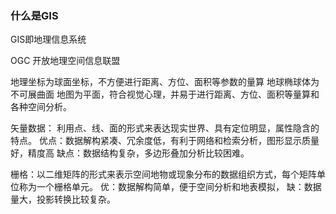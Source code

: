 ### 什么是GIS

GIS即地理信息系统

OGC 开放地理空间信息联盟


地理坐标为球面坐标，不方便进行距离、方位、面积等参数的量算
地球椭球体为不可展曲面
地图为平面，符合视觉心理，并易于进行距离、方位、面积等量算和各种空间分析。

矢量数据：
利用点、线、面的形式来表达现实世界、具有定位明显，属性隐含的特点。
优点：数据解构紧凑、冗余度低，有利于网络和检索分析，图形显示质量好，精度高
缺点：数据结构复杂，多边形叠加分析比较困难。

栅格：以二维矩阵的形式来表示空间地物或现象分布的数据组织方式，每个矩阵单位称为一个栅格单元。
优：数据解构简单，便于空间分析和地表模拟，
缺：数据量大，投影转换比较复杂。